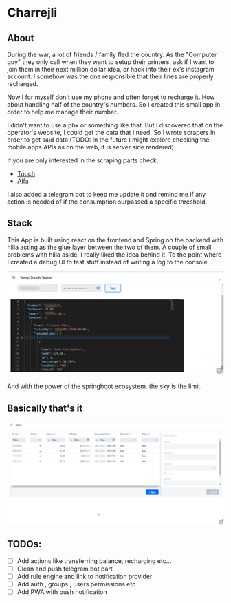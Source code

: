 # Charrejli

## About
During the war, a lot of friends / family fled the country. As the "Computer guy" they only call when they want to setup their printers, ask if I want to join them in their next million dollar idea, or hack into their ex's instagram account. I somehow was the one responsible that their lines are properly recharged.

Now I for myself don't use my phone and often forget to recharge it. How about handling half of the country's numbers. So I created this small app in order to help me manage their number.

I didn't want to use a pbx or something like that. But I discovered that on the operator's website, I could get the data that I need. So I wrote scrapers in order to get said data (TODO: In the future I might explore checking the mobile apps APIs as on the web, it is server side rendered)

If you are only interested in the scraping parts check:
- [Touch](./src/main/java/com/mohammadalikassem/charrejli/modules/parsers/lb/touch/TouchParser.java)
- [Alfa](./src/main/java/com/mohammadalikassem/charrejli/modules/parsers/lb/alfa/AlfaParser.java)

I also added a telegram bot to keep me update it and remind me if any action is needed of if the consumption surpassed a specific threshold.

## Stack
This App is built using react on the frontend and Spring on the backend with hilla acting as the glue layer between the two of them. A couple of small problems with hilla aside. I really liked the idea behind it. To the point where I created a debug UI to test stuff instead of writing a log to the console

![IM1](./docs/images/screenshots/charrejli-touch-1.png)

And with the power of the springboot ecosystem. the sky is the limit.

## Basically that's it

![IM2](./docs/images/screenshots/charrejli-touch-2.png)

## TODOs:

- [ ] Add actions like transferring balance, recharging etc...
- [ ] Clean and push telegram bot part
- [ ] Add rule engine and link to notification provider
- [ ] Add auth , groups , users permissions etc
- [ ] Add PWA with push notification